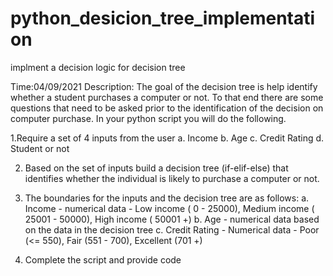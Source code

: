 # python_desicion_tree_implementation
 implment a decision logic for decision tree

Time:04/09/2021
Description:
The goal of the decision tree is help identify whether a student purchases a computer or not. To that end there are some questions that need to be asked prior to the identification of the decision on computer purchase.
In your python script you will do the following.

1.Require a set of 4 inputs from the user
  a. Income
  b. Age
  c. Credit Rating
  d. Student or not
  
2. Based on the set of inputs build a decision tree (if-elif-else) that identifies whether the individual is likely to purchase a computer or not.

3. The boundaries for the inputs and the decision tree are as follows:
  a. Income - numerical data - Low income ( 0 - 25000), Medium income ( 25001 - 50000), High income ( 50001 +)
  b. Age - numerical data based on the data in the decision tree
  c. Credit Rating - Numerical data - Poor (<= 550), Fair (551 - 700), Excellent (701 +)
  
4. Complete the script and provide code





